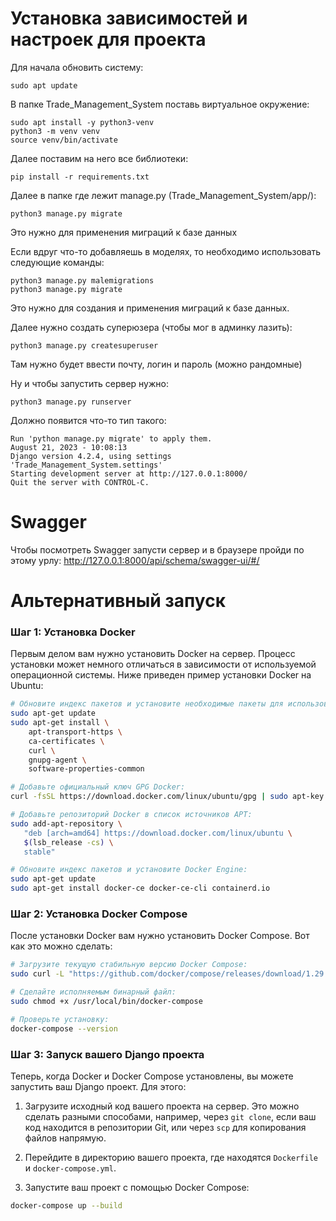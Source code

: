 # Установка зависимостей и настроек для проекта

Для начала обновить систему:

```commandline
sudo apt update
```

В папке Trade_Management_System поставь виртуальное окружение:

```commandline
sudo apt install -y python3-venv
python3 -m venv venv
source venv/bin/activate
```

Далее поставим на него все библиотеки:

```commandline
pip install -r requirements.txt
```

Далее в папке где лежит manage.py (Trade_Management_System/app/):

```commandline
python3 manage.py migrate
```

Это нужно для применения миграций к базе данных

Если вдруг что-то добавляешь в моделях, то необходимо использовать следующие команды:

```commandline
python3 manage.py malemigrations
python3 manage.py migrate
```

Это нужно для создания и применения миграций к базе данных.

Далее нужно создать суперюзера (чтобы мог в админку лазить):

```commandline
python3 manage.py createsuperuser
```

Там нужно будет ввести почту, логин и пароль (можно рандомные)

Ну и чтобы запустить сервер нужно:

```commandline
python3 manage.py runserver
```

Должно появится что-то тип такого:

```commandline
Run 'python manage.py migrate' to apply them.
August 21, 2023 - 10:08:13
Django version 4.2.4, using settings 'Trade_Management_System.settings'
Starting development server at http://127.0.0.1:8000/
Quit the server with CONTROL-C.
```

# Swagger

Чтобы посмотреть Swagger запусти сервер и в браузере пройди по этому урлу: http://127.0.0.1:8000/api/schema/swagger-ui/#/

# Альтернативный запуск

### Шаг 1: Установка Docker

Первым делом вам нужно установить Docker на сервер. Процесс установки может немного отличаться в зависимости от используемой операционной системы. Ниже приведен пример установки Docker на Ubuntu:

```bash
# Обновите индекс пакетов и установите необходимые пакеты для использования репозитория over HTTPS:
sudo apt-get update
sudo apt-get install \
    apt-transport-https \
    ca-certificates \
    curl \
    gnupg-agent \
    software-properties-common

# Добавьте официальный ключ GPG Docker:
curl -fsSL https://download.docker.com/linux/ubuntu/gpg | sudo apt-key add -

# Добавьте репозиторий Docker в список источников APT:
sudo add-apt-repository \
   "deb [arch=amd64] https://download.docker.com/linux/ubuntu \
   $(lsb_release -cs) \
   stable"

# Обновите индекс пакетов и установите Docker Engine:
sudo apt-get update
sudo apt-get install docker-ce docker-ce-cli containerd.io
```

### Шаг 2: Установка Docker Compose

После установки Docker вам нужно установить Docker Compose. Вот как это можно сделать:

```bash
# Загрузите текущую стабильную версию Docker Compose:
sudo curl -L "https://github.com/docker/compose/releases/download/1.29.2/docker-compose-$(uname -s)-$(uname -m)" -o /usr/local/bin/docker-compose

# Сделайте исполняемым бинарный файл:
sudo chmod +x /usr/local/bin/docker-compose

# Проверьте установку:
docker-compose --version
```

### Шаг 3: Запуск вашего Django проекта

Теперь, когда Docker и Docker Compose установлены, вы можете запустить ваш Django проект. Для этого:

1. Загрузите исходный код вашего проекта на сервер. Это можно сделать разными способами, например, через `git clone`, если ваш код находится в репозитории Git, или через `scp` для копирования файлов напрямую.

2. Перейдите в директорию вашего проекта, где находятся `Dockerfile` и `docker-compose.yml`.

3. Запустите ваш проект с помощью Docker Compose:

```bash
docker-compose up --build
```